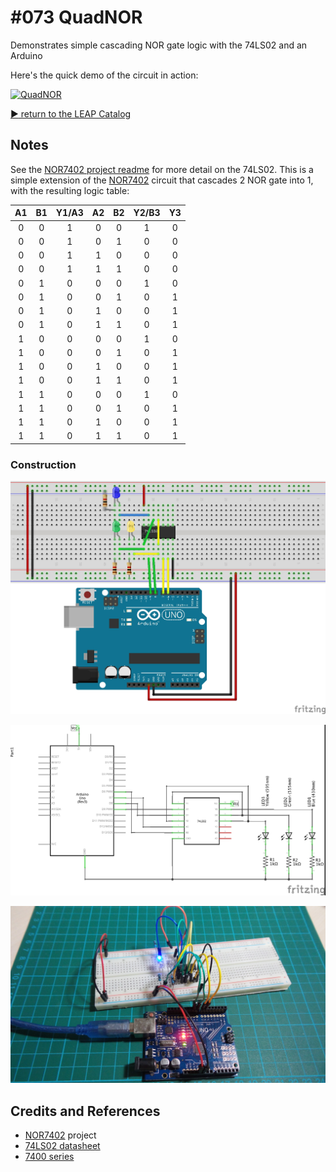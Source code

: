 # #073 QuadNOR

Demonstrates simple cascading NOR gate logic with the 74LS02 and an Arduino

Here's the quick demo of the circuit in action:

[![QuadNOR](http://img.youtube.com/vi/D_5Da_8R8Ek/0.jpg)](http://www.youtube.com/watch?v=D_5Da_8R8Ek)


[:arrow_forward: return to the LEAP Catalog](http://leap.tardate.com)

## Notes

See the [NOR7402 project readme](../NOR7402) for more detail on the 74LS02.
This is a simple extension of the [NOR7402](../NOR7402) circuit that cascades 2 NOR gate into 1,
with the resulting logic table:

| A1 | B1 | Y1/A3 | A2 | B2 | Y2/B3 | Y3 |
|:--:|:--:|:-----:|:--:|:--:|:-----:|:--:|
| 0  | 0  | 1     | 0  | 0  | 1     | 0  |
| 0  | 0  | 1     | 0  | 1  | 0     | 0  |
| 0  | 0  | 1     | 1  | 0  | 0     | 0  |
| 0  | 0  | 1     | 1  | 1  | 0     | 0  |
| 0  | 1  | 0     | 0  | 0  | 1     | 0  |
| 0  | 1  | 0     | 0  | 1  | 0     | 1  |
| 0  | 1  | 0     | 1  | 0  | 0     | 1  |
| 0  | 1  | 0     | 1  | 1  | 0     | 1  |
| 1  | 0  | 0     | 0  | 0  | 1     | 0  |
| 1  | 0  | 0     | 0  | 1  | 0     | 1  |
| 1  | 0  | 0     | 1  | 0  | 0     | 1  |
| 1  | 0  | 0     | 1  | 1  | 0     | 1  |
| 1  | 1  | 0     | 0  | 0  | 1     | 0  |
| 1  | 1  | 0     | 0  | 1  | 0     | 1  |
| 1  | 1  | 0     | 1  | 0  | 0     | 1  |
| 1  | 1  | 0     | 1  | 1  | 0     | 1  |


### Construction

![The Breadboard](./assets/QuadNOR_bb.jpg?raw=true)

![The Schematic](./assets/QuadNOR_schematic.jpg?raw=true)

![The Build](./assets/QuadNOR_build.jpg?raw=true)


## Credits and References
* [NOR7402](../NOR7402) project
* [74LS02 datasheet](http://www.futurlec.com/74LS/74LS02.shtml)
* [7400 series](http://en.wikipedia.org/wiki/7400_series)

